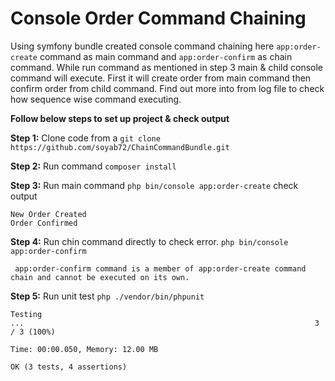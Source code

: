 # Console Order Command Chaining

Using symfony bundle created console command chaining here `app:order-create` command as main command and `app:order-confirm` as  chain command. While run command as mentioned in step 3 main & child console command will execute. First it will create order from main command then confirm order from child command. Find out more into from log file to check how sequence wise command executing.

**Follow below steps to set up project & check output**

**Step 1:** Clone code from a 
`git clone https://github.com/soyab72/ChainCommandBundle.git`

**Step 2:** Run command `composer install`

**Step 3:** Run main command `php bin/console app:order-create` check output 
```
New Order Created
Order Confirmed
```

**Step 4:** Run chin command directly to check error. 
`php bin/console app:order-confirm`

```
 app:order-confirm command is a member of app:order-create command chain and cannot be executed on its own.
```

**Step 5:** Run unit test `php ./vendor/bin/phpunit`

```
Testing 
...                                                                 3 / 3 (100%)

Time: 00:00.050, Memory: 12.00 MB

OK (3 tests, 4 assertions)

```
